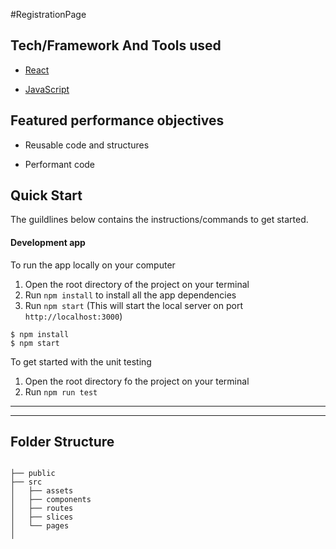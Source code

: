 #RegistrationPage

## Tech/Framework And Tools used

- [React](https://reactjs.org/)

- [JavaScript](https://www.javascript.com/)

## Featured performance objectives

- Reusable code and structures

- Performant code

## Quick Start

The guildlines below contains the instructions/commands to get started.

#### Development app

To run the app locally on your computer

1. Open the root directory of the project on your terminal
2. Run `npm install` to install all the app dependencies
3. Run `npm start` (This will start the local server on port `http://localhost:3000`)

```
$ npm install
$ npm start
```

To get started with the unit testing

1. Open the root directory fo the project on your terminal
2. Run `npm run test`

---

---

## Folder Structure

```

├── public
├── src
│   ├── assets
│   ├── components
│   ├── routes
│   ├── slices
│   └── pages
│

```
